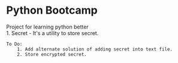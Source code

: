   
# Python Bootcamp
  
Project for learning python better  
    1. Secret - It's a utility to store secret.  
      
      
    To Do:  
        1. Add alternate solution of adding secret into text file.  
        2. Store encrypted secret.
